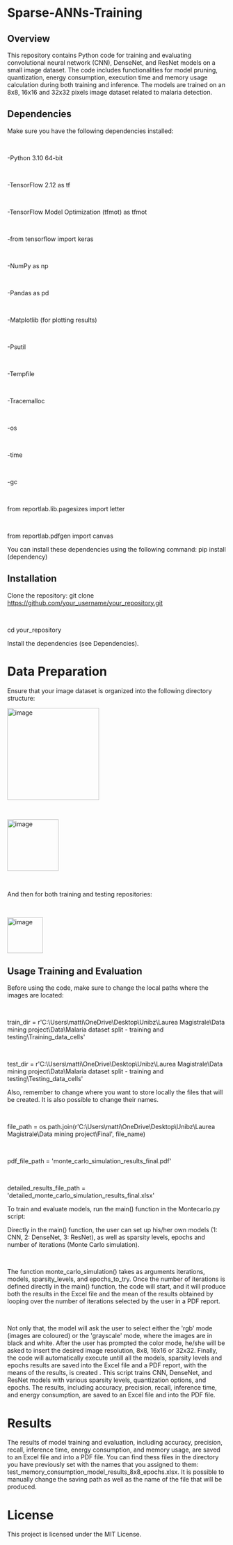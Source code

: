 # Sparse-ANNs-Training

## Overview
This repository contains Python code for training and evaluating convolutional neural network (CNN), DenseNet, and ResNet models on a small image dataset. 
The code includes functionalities for model pruning, quantization, energy consumption, execution time and memory usage calculation during both training and inference. 
The models are trained on an 8x8, 16x16 and 32x32 pixels image dataset related to malaria detection.

## Dependencies
Make sure you have the following dependencies installed:
<p>&nbsp;</p>
-Python 3.10 64-bit
<p>&nbsp;</p>
-TensorFlow 2.12 as tf
<p>&nbsp;</p>
-TensorFlow Model Optimization (tfmot) as tfmot
<p>&nbsp;</p>
-from tensorflow import keras
<p>&nbsp;</p>
-NumPy as np
<p>&nbsp;</p>
-Pandas as pd
<p>&nbsp;</p>
-Matplotlib (for plotting results)
<p>&nbsp;</p>
-Psutil
<p>&nbsp;</p>
-Tempfile
<p>&nbsp;</p>
-Tracemalloc
<p>&nbsp;</p>
-os
<p>&nbsp;</p>
-time
<p>&nbsp;</p>
-gc
<p>&nbsp;</p>
from reportlab.lib.pagesizes import letter
<p>&nbsp;</p>
from reportlab.pdfgen import canvas


You can install these dependencies using the following command:
pip install (dependency)

## Installation
Clone the repository:
git clone https://github.com/your_username/your_repository.git
<p>&nbsp;</p>
cd your_repository

Install the dependencies (see Dependencies).

# Data Preparation
Ensure that your image dataset is organized into the following directory structure:

<img width="211" alt="image" src="https://github.com/MAAntinori/Sparse-ANNs-Training/assets/80471656/a59299e0-02ad-413c-b4f6-6ab10c566e24">
<p>&nbsp;</p>
<img width="118" alt="image" src="https://github.com/MAAntinori/Sparse-ANNs-Training/assets/80471656/0bab0c40-a501-4fae-9e01-cb2071d269e2">
<p>&nbsp;</p>
And then for both training and testing repositories: 
<p>&nbsp;</p>
<img width="82" alt="image" src="https://github.com/MAAntinori/Sparse-ANNs-Training/assets/80471656/9f148749-f1bb-47ea-b85d-b5bb2ff737bb">

## Usage Training and Evaluation
Before using the code, make sure to change the local paths where the images are located: 
<p>&nbsp;</p>
train_dir = r'C:\Users\matti\OneDrive\Desktop\Unibz\Laurea Magistrale\Data mining project\Data\Malaria dataset split - training and testing\Training_data_cells'
<p>&nbsp;</p>
test_dir = r'C:\Users\matti\OneDrive\Desktop\Unibz\Laurea Magistrale\Data mining project\Data\Malaria dataset split - training and testing\Testing_data_cells'

Also, remember to change where you want to store locally the files that will be created.
It is also possible to change their names.
<p>&nbsp;</p>
file_path = os.path.join(r'C:\Users\matti\OneDrive\Desktop\Unibz\Laurea Magistrale\Data mining project\Final', file_name)
<p>&nbsp;</p>
pdf_file_path = 'monte_carlo_simulation_results_final.pdf'
<p>&nbsp;</p>
detailed_results_file_path = 'detailed_monte_carlo_simulation_results_final.xlsx'

To train and evaluate models, run the main() function in the Montecarlo.py script:

Directly in the main() function, the user can set up his/her own models (1: CNN, 2: DenseNet, 3: ResNet), as well as sparsity levels, epochs and number of iterations (Monte Carlo simulation).
<p>&nbsp;</p>
The function monte_carlo_simulation() takes as arguments iterations, models, sparsity_levels, and epochs_to_try. Once the number of iterations is defined directly in the main() function, the code will start, and it will produce both the results in the Excel file and the mean of the results obtained by looping over the number of iterations selected by the user in a PDF report.
<p>&nbsp;</p>
Not only that, the model will ask the user to select either the 'rgb' mode (images are coloured) or the 'grayscale' mode, where the images are in black and white.
After the user has prompted the color mode, he/she will be asked to insert the desired image resolution, 8x8, 16x16 or 32x32.
Finally, the code will automatically execute untill all the models, sparsity levels and epochs results are saved into the Excel file and a PDF report, with the means of the results, is created .
This script trains CNN, DenseNet, and ResNet models with various sparsity levels, quantization options, and epochs. The results, including accuracy, precision, recall, inference time, and energy consumption, are saved to an Excel file and into the PDF file.


# Results
The results of model training and evaluation, including accuracy, precision, recall, inference time, energy consumption, and memory usage, are saved to an Excel file and into a PDF file. You can find thess files in the directory you have previously set with the names that you assigned to them: 
test_memory_consumption_model_results_8x8_epochs.xlsx.
It is possible to manually change the saving path as well as the name of the file that will be produced.

# License
This project is licensed under the MIT License.
